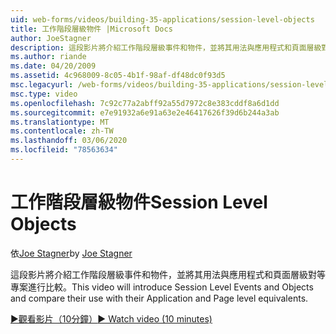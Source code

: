 ```yaml
---
uid: web-forms/videos/building-35-applications/session-level-objects
title: 工作階段層級物件 |Microsoft Docs
author: JoeStagner
description: 這段影片將介紹工作階段層級事件和物件，並將其用法與應用程式和頁面層級對等專案進行比較。
ms.author: riande
ms.date: 04/20/2009
ms.assetid: 4c968009-8c05-4b1f-98af-df48dc0f93d5
msc.legacyurl: /web-forms/videos/building-35-applications/session-level-objects
msc.type: video
ms.openlocfilehash: 7c92c77a2abff92a55d7972c8e383cddf8a6d1dd
ms.sourcegitcommit: e7e91932a6e91a63e2e46417626f39d6b244a3ab
ms.translationtype: MT
ms.contentlocale: zh-TW
ms.lasthandoff: 03/06/2020
ms.locfileid: "78563634"
---
```

# <a name="session-level-objects"></a><span data-ttu-id="bc071-103">工作階段層級物件</span><span class="sxs-lookup"><span data-stu-id="bc071-103">Session Level Objects</span></span>

<span data-ttu-id="bc071-104">依[Joe Stagner](https://github.com/JoeStagner)</span><span class="sxs-lookup"><span data-stu-id="bc071-104">by [Joe Stagner](https://github.com/JoeStagner)</span></span>

<span data-ttu-id="bc071-105">這段影片將介紹工作階段層級事件和物件，並將其用法與應用程式和頁面層級對等專案進行比較。</span><span class="sxs-lookup"><span data-stu-id="bc071-105">This video will introduce Session Level Events and Objects and compare their use with their Application and Page level equivalents.</span></span>

[<span data-ttu-id="bc071-106">&#9654;觀看影片（10分鐘）</span><span class="sxs-lookup"><span data-stu-id="bc071-106">&#9654; Watch video (10 minutes)</span></span>](https://channel9.msdn.com/Blogs/ASP-NET-Site-Videos/session-level-objects)
